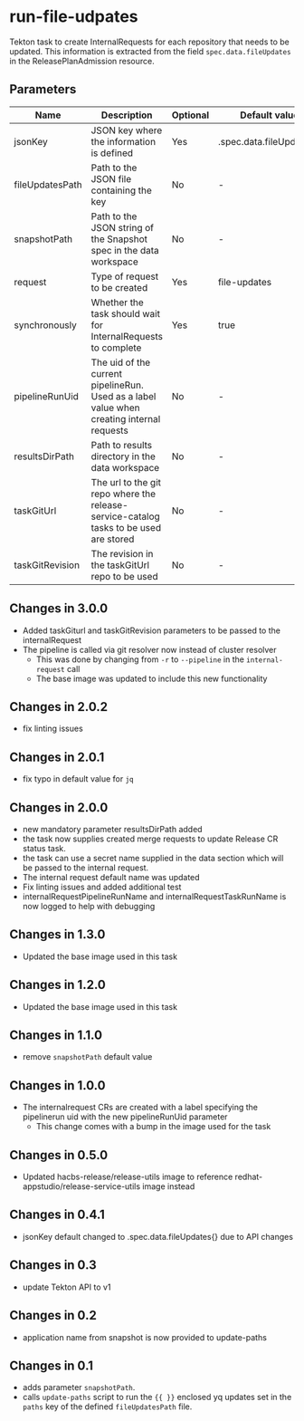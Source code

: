 # run-file-udpates

Tekton task to create InternalRequests for each repository that needs to be updated. This information is extracted from
the field `spec.data.fileUpdates` in the ReleasePlanAdmission resource.

## Parameters

| Name               | Description                                                                               | Optional | Default value            |
|--------------------|-------------------------------------------------------------------------------------------|----------|--------------------------|
| jsonKey            | JSON key where the information is defined                                                 | Yes      | .spec.data.fileUpdates[] |
| fileUpdatesPath    | Path to the JSON file containing the key                                                  | No       | -                        |
| snapshotPath       | Path to the JSON string of the Snapshot spec in the data workspace                        | No       | -                        |
| request            | Type of request to be created                                                             | Yes      | file-updates             |
| synchronously      | Whether the task should wait for InternalRequests to complete                             | Yes      | true                     |
| pipelineRunUid     | The uid of the current pipelineRun. Used as a label value when creating internal requests | No       | -                        |
| resultsDirPath     | Path to results directory in the data workspace                                           | No       | -                        |
| taskGitUrl         | The url to the git repo where the release-service-catalog tasks to be used are stored     | No       | -                        |
| taskGitRevision    | The revision in the taskGitUrl repo to be used                                            | No       | -                        |

## Changes in 3.0.0
* Added taskGiturl and taskGitRevision parameters to be passed to the internalRequest
* The pipeline is called via git resolver now instead of cluster resolver
  * This was done by changing from `-r` to `--pipeline` in the `internal-request` call
  * The base image was updated to include this new functionality

## Changes in 2.0.2
* fix linting issues

## Changes in 2.0.1
* fix typo in default value for `jq`

## Changes in 2.0.0
* new mandatory parameter resultsDirPath added
* the task now supplies created merge requests to update Release CR status task.
* the task can use a secret name supplied in the data section which will be passed
  to the internal request.
* The internal request default name was updated
* Fix linting issues and added additional test
* internalRequestPipelineRunName and internalRequestTaskRunName is now logged to help
  with debugging

## Changes in 1.3.0
* Updated the base image used in this task

## Changes in 1.2.0
* Updated the base image used in this task

## Changes in 1.1.0
* remove `snapshotPath` default value

## Changes in 1.0.0
* The internalrequest CRs are created with a label specifying the pipelinerun uid with the new pipelineRunUid parameter
  * This change comes with a bump in the image used for the task

## Changes in 0.5.0
* Updated hacbs-release/release-utils image to reference redhat-appstudio/release-service-utils image instead

## Changes in 0.4.1
* jsonKey default changed to .spec.data.fileUpdates{} due to API changes

## Changes in 0.3
* update Tekton API to v1

## Changes in 0.2
* application name from snapshot is now provided to update-paths

## Changes in 0.1
* adds parameter `snapshotPath`.
* calls `update-paths` script to run the `{{ }}` enclosed yq updates set in the `paths` key
  of the defined `fileUpdatesPath` file.
